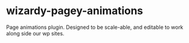 # wizardy-pagey-animations
Page animations plugin. Designed to be scale-able, and editable to work along side our wp sites.
